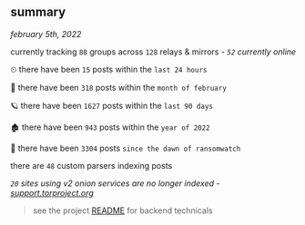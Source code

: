 
## summary
_february 5th, 2022_

currently tracking `88` groups across `128` relays & mirrors - _`52` currently online_

⏲ there have been `15` posts within the `last 24 hours`

🦈 there have been `318` posts within the `month of february`

🪐 there have been `1627` posts within the `last 90 days`

🏚 there have been `943` posts within the `year of 2022`

🦕 there have been `3304` posts `since the dawn of ransomwatch`

there are `48` custom parsers indexing posts

_`20` sites using v2 onion services are no longer indexed - [support.torproject.org](https://support.torproject.org/onionservices/v2-deprecation/)_

> see the project [README](https://github.com/thetanz/ransomwatch#ransomwatch--) for backend technicals

